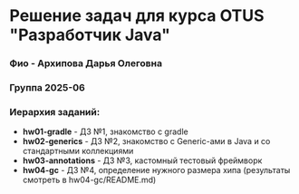 # Решение задач для курса OTUS "Разработчик Java"

### Фио - Архипова Дарья Олеговна
### Группа 2025-06
### Иерархия заданий:
- **hw01-gradle** - ДЗ №1, знакомство с gradle
- **hw02-generics** - ДЗ №2, знакомство с Generic-ами в Java и со стандартными коллекциями
- **hw03-annotations** - ДЗ №3, кастомный тестовый фреймворк
- **hw04-gc** - ДЗ №4, определение нужного размера хипа (результаты смотреть в hw04-gc/README.md)


